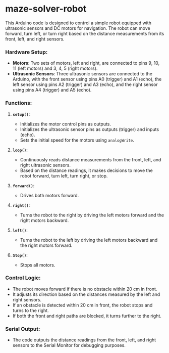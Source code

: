 # maze-solver-robot
This Arduino code is designed to control a simple robot equipped with ultrasonic sensors and DC motors for navigation. The robot can move forward, turn left, or turn right based on the distance measurements from its front, left, and right sensors.

### Hardware Setup:
- **Motors**: Two sets of motors, left and right, are connected to pins 9, 10, 11 (left motors) and 3, 4, 5 (right motors).
- **Ultrasonic Sensors**: Three ultrasonic sensors are connected to the Arduino, with the front sensor using pins A0 (trigger) and A1 (echo), the left sensor using pins A2 (trigger) and A3 (echo), and the right sensor using pins A4 (trigger) and A5 (echo).

### Functions:
1. **`setup()`**:
   - Initializes the motor control pins as outputs.
   - Initializes the ultrasonic sensor pins as outputs (trigger) and inputs (echo).
   - Sets the initial speed for the motors using `analogWrite`.

2. **`loop()`**:
   - Continuously reads distance measurements from the front, left, and right ultrasonic sensors.
   - Based on the distance readings, it makes decisions to move the robot forward, turn left, turn right, or stop.

3. **`forward()`**:
   - Drives both motors forward.

4. **`right()`**:
   - Turns the robot to the right by driving the left motors forward and the right motors backward.

5. **`left()`**:
   - Turns the robot to the left by driving the left motors backward and the right motors forward.

6. **`Stop()`**:
   - Stops all motors.

### Control Logic:
- The robot moves forward if there is no obstacle within 20 cm in front.
- It adjusts its direction based on the distances measured by the left and right sensors.
- If an obstacle is detected within 20 cm in front, the robot stops and turns to the right.
- If both the front and right paths are blocked, it turns further to the right.

### Serial Output:
- The code outputs the distance readings from the front, left, and right sensors to the Serial Monitor for debugging purposes.
